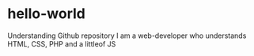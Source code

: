 # hello-world
Understanding Github repository
I am a web-developer who understands HTML, CSS, PHP and a littleof JS
